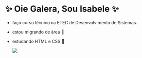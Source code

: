 # ✨ Oie Galera, Sou Isabele ✨
- faço curso técnico na ETEC de Desenvolvimento de Sistemas.  
- estou migrando de área 🌟
- estudando HTML e CSS 🌟

  <div>
   <a herf= "" > 
     <img heigth="180cm" src="https://github-readme-stats.vercel.app/api?username=belefernandes&show_icons=true&theme=highcontrast"/></a>
  </div>

